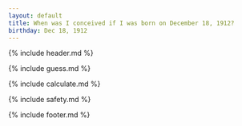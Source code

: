 ```yaml
---
layout: default
title: When was I conceived if I was born on December 18, 1912?
birthday: Dec 18, 1912
---
```


{% include header.md %}

{% include guess.md %}

{% include calculate.md %}

{% include safety.md %}

{% include footer.md %}



